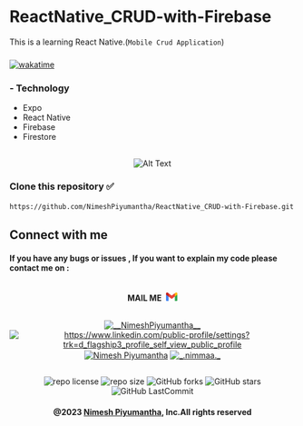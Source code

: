 ﻿# ReactNative_CRUD-with-Firebase

This is a learning React Native.(`Mobile Crud Application`)

###

[![wakatime](https://wakatime.com/badge/user/bde2acba-42bd-46e8-a905-d74c6f260407/project/fea21173-cd1b-4d20-b7fa-a4a90254605d.svg)](https://wakatime.com/badge/user/bde2acba-42bd-46e8-a905-d74c6f260407/project/fea21173-cd1b-4d20-b7fa-a4a90254605d)

### - Technology

- Expo
- React Native
- Firebase
- Firestore

##

<div align="center">

<img src="https://github.com/NimeshPiyumantha/ReactNative_CRUD-with-Firebase/blob/master/src/assets/gif/crud.gif" alt="Alt Text" width="350" height="600">

</div>

###

### Clone this repository ✅

```md
https://github.com/NimeshPiyumantha/ReactNative_CRUD-with-Firebase.git
```

## Connect with me

#### If you have any bugs or issues , If you want to explain my code please contact me on :

<div align="center">
 <br><b>MAIL ME</b>&nbsp;
  <a href="mailto:nimeshpiyumantha11@gmail.com">
      <img width="20px" src="https://github.com/NimeshPiyumantha/red-alpha/blob/main/gmail.svg" />
  </a></p>

 </div>

##

<p align="center">
<a href="https://twitter.com/NPiyumantha60"><img align="center" src="https://raw.githubusercontent.com/rahuldkjain/github-profile-readme-generator/master/src/images/icons/Social/twitter.svg" alt="__NimeshPiyumantha__" height="30" width="40" /></a>
<a href="https://www.linkedin.com/in/nimesh-piyumantha-33736a222" target="blank"><img align="center" src="https://raw.githubusercontent.com/rahuldkjain/github-profile-readme-generator/master/src/images/icons/Social/linked-in-alt.svg" alt="https://www.linkedin.com/public-profile/settings?trk=d_flagship3_profile_self_view_public_profile" height="30" width="40" /></a>
<a href="https://www.facebook.com/profile.php?id=100025931563090" target="blank"><img align="center" src="https://raw.githubusercontent.com/rahuldkjain/github-profile-readme-generator/master/src/images/icons/Social/facebook.svg" alt="Nimesh Piyumantha" height="30" width="40" /></a>
<a href="https://www.instagram.com/_.nimmaa._/" target="blank"><img align="center" src="https://raw.githubusercontent.com/rahuldkjain/github-profile-readme-generator/master/src/images/icons/Social/instagram.svg" alt="_.nimmaa._" height="30" width="40" /></a>
</p>

##

<div align="center">

![repo license](https://img.shields.io/github/license/NimeshPiyumantha/ReactNative_CRUD-with-Firebase?&labelColor=black&color=3867d6&style=for-the-badge)
![repo size](https://img.shields.io/github/repo-size/NimeshPiyumantha/ReactNative_CRUD-with-Firebase?label=Repo%20Size&style=for-the-badge&labelColor=black&color=20bf6b)
![GitHub forks](https://img.shields.io/github/forks/NimeshPiyumantha/ReactNative_CRUD-with-Firebase?&labelColor=black&color=0fb9b1&style=for-the-badge)
![GitHub stars](https://img.shields.io/github/stars/NimeshPiyumantha/ReactNative_CRUD-with-Firebase?&labelColor=black&color=f7b731&style=for-the-badge)
![GitHub LastCommit](https://img.shields.io/github/last-commit/NimeshPiyumantha/ReactNative_CRUD-with-Firebase?logo=github&labelColor=black&color=d1d8e0&style=for-the-badge)

</div>

<div align="center">

#### @2023 [Nimesh Piyumantha](https://github.com/NimeshPiyumantha/), Inc.All rights reserved

</div>
